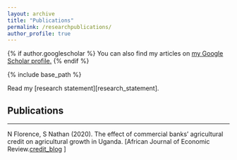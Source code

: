 ```yaml
---
layout: archive
title: "Publications"
permalink: /researchpublications/
author_profile: true
---
```


{% if author.googlescholar %}
  You can also find my articles on <u><a href="{{author.googlescholar}}">my Google Scholar profile</a>.</u>
{% endif %}

{% include base_path %}

Read my [research statement][research_statement].



## Publications
---
N Florence, S Nathan (2020). The effect of commercial banks’ agricultural credit on agricultural growth in Uganda. [African Journal of Economic Review.[credit_blog] ]


[credit_blog]: https://www.ajol.info/index.php/ajer/article/view/192203